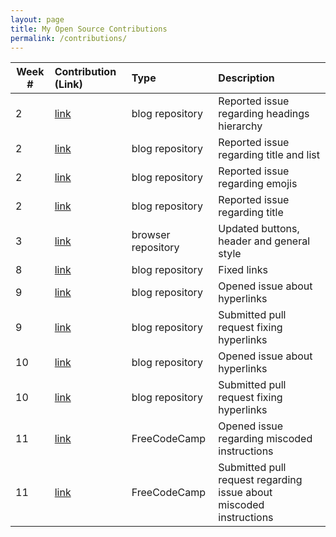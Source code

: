 ```yaml
---
layout: page
title: My Open Source Contributions
permalink: /contributions/
---
```


<!-- 
Type of the contribution should be "Wikipedia edit", "OpenStreet Map feature", "Documentation", "Course website", "Blog", 
"Browse Add-on", etc. 

The description should include a brief summary of what you did. 

Replace the first row with your contribution. 

--> 

| Week #       | Contribution (Link)  | Type  | Description | 
|---|:---|:---|:---| 
| 2 | [link](https://github.com/nyu-ossd-s19/TrottPilgrim-weekly/issues/1) | blog repository | Reported issue regarding headings hierarchy |
| 2 | [link](https://github.com/nyu-ossd-s19/riotrah-weekly/issues/1) | blog repository | Reported issue regarding title and list |
| 2 | [link](https://github.com/nyu-ossd-s19/ashley-weekly/issues/1) | blog repository | Reported issue regarding emojis |
| 2 | [link](https://github.com/nyu-ossd-s19/rachelyhe-weekly/issues/1) | blog repository | Reported issue regarding title |
| 3 | [link](https://github.com/nyu-ossd-s19/ToDoList-team13/commit/e7cedc66492faa1762a80b2af63307fef6b882e0) | browser repository | Updated buttons, header and general style |
| 8 | [link](https://github.com/nyu-ossd-s19/anthonykyi-weekly/pull/4) | blog repository | Fixed links |
| 9 | [link](https://github.com/nyu-ossd-s19/StanimalTheMan-weekly/issues/3) | blog repository | Opened issue about hyperlinks |
| 9 | [link](https://github.com/nyu-ossd-s19/StanimalTheMan-weekly/pull/4) | blog repository | Submitted pull request fixing hyperlinks |
| 10 | [link](https://github.com/nyu-ossd-s19/anthonykyi-weekly/issues/8) | blog repository | Opened issue about hyperlinks |
| 10 | [link](https://github.com/nyu-ossd-s19/anthonykyi-weekly/pull/9) | blog repository | Submitted pull request fixing hyperlinks |
| 11 | [link](https://github.com/freeCodeCamp/freeCodeCamp/issues/35908) | FreeCodeCamp | Opened issue regarding miscoded instructions |
| 11 | [link](https://github.com/freeCodeCamp/freeCodeCamp/pull/35912) | FreeCodeCamp | Submitted pull request regarding issue about miscoded instructions |
